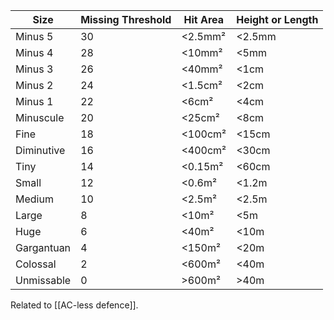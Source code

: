 
| Size       | Missing Threshold | Hit Area | Height or Length |
| ---------- | ----------------- | -------- | ---------------- |
| Minus 5    | 30                | <2.5mm²  | <2.5mm           |
| Minus 4    | 28                | <10mm²   | <5mm             |
| Minus 3    | 26                | <40mm²   | <1cm             |
| Minus 2    | 24                | <1.5cm²  | <2cm             |
| Minus 1    | 22                | <6cm²    | <4cm             |
| Minuscule  | 20                | <25cm²   | <8cm             |
| Fine       | 18                | <100cm²  | <15cm            |
| Diminutive | 16                | <400cm²  | <30cm            |
| Tiny       | 14                | <0.15m²  | <60cm            |
| Small      | 12                | <0.6m²   | <1.2m            |
| Medium     | 10                | <2.5m²   | <2.5m            |
| Large      | 8                 | <10m²    | <5m              |
| Huge       | 6                 | <40m²    | <10m             |
| Gargantuan | 4                 | <150m²   | <20m             |
| Colossal   | 2                 | <600m²   | <40m             |
| Unmissable | 0                 | >600m²   | >40m             |

Related to [[AC-less defence]].